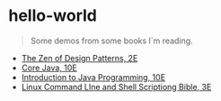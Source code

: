 # hello-world

>Some demos from some books I`m reading.

- [The Zen of Design Patterns, 2E](https://github.com/Zhisheng-p/hello-world/tree/master/src/com/zhisheng/designpatterns)
- [Core Java, 10E](https://github.com/Zhisheng-p/hello-world/tree/master/src/com/zhisheng/corejava)
- [Introduction to Java Programming, 10E](https://github.com/Zhisheng-p/hello-world/tree/master/src/com/zhisheng/introductiontojavaprogramming10th)
- [Linux Command LIne and Shell Scriptiong Bible, 3E](https://github.com/Zhisheng-p/hello-world/tree/master/src/com/zhisheng/linuxcommandlineandshellscriptingbible3e/chapter13)

